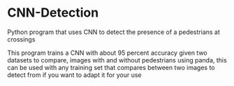 # CNN-Detection
Python program that uses CNN to detect the presence of a pedestrians at crossings

This program trains a CNN with about 95 percent accuracy given two datasets to compare, images with and without pedestrians using panda, this can be used with any training set that compares between two images to detect from if you want to adapt it for your use
